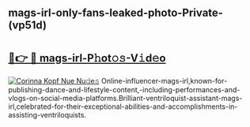 ## mags-irl-only-fans​-leaked-photo​-Private-(vp51d)


# <h2><a href="https://mediaupload.pro?title=mags-irl&ref=git">🔗👉 🔴 mags-irl-P𝚑ot𝚘𝚜-V𝚒d𝚎o</a></h2>

[![Corinna Kopf Nue Nu𝚍e𝚜](https://i.imgur.com/0qMVB7G.gif)](https://mediaupload.pro?title=mags-irl&ref=git)
Online-influencer-mags-irl,known-for-publishing-dance-and-lifestyle-content,-including-performances-and-vlogs-on-social-media-platforms.Brilliant-ventriloquist-assistant-mags-irl,celebrated-for-their-exceptional-abilities-and-accomplishments-in-assisting-ventriloquists.  
